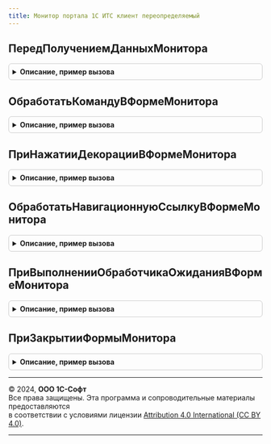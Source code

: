 ```yaml
---
title: Монитор портала 1С ИТС клиент переопределяемый
---
```



## ПередПолучениемДанныхМонитора
<details style="margin: 1em 0; padding: 0.5em; border: 1px solid #ccc; border-radius: 6px;">

<summary style="font-weight: bold; cursor: pointer;">Описание, пример вызова</summary>

```bsl

// Вызывается перед началом получения данных в форме Монитора в контексте клиента.
// Описание формы Монитора см. в методе ПриСозданииФормыМонитора общего
// модуля МониторПортала1СИТСПереопределяемый, параметр Форма.
//
// Параметры:
//	Форма - ФормаКлиентскогоПриложения - форма Монитора.
//
//@skip-warning
Процедура ПередПолучениемДанныхМонитора(Форма) Экспорт
```

Пример вызова
```bsl
МониторПортала1СИТСКлиентПереопределяемый.ПередПолучениемДанныхМонитора(Форма) 
```
</details>

## ОбработатьКомандуВФормеМонитора
<details style="margin: 1em 0; padding: 0.5em; border: 1px solid #ccc; border-radius: 6px;">

<summary style="font-weight: bold; cursor: pointer;">Описание, пример вызова</summary>

```bsl

// Вызывается при обработке команды в форме Монитора Портала 1С:ИТС
// из обработчика "Подключаемый_ОбработатьКоманду".
// Описание формы Монитора см. в методе ПриСозданииФормыМонитора общего
// модуля МониторПортала1СИТСПереопределяемый, параметр Форма.
//
// Параметры:
//	Форма - ФормаКлиентскогоПриложения - форма Монитора;
//	Команда - КомандаФормы - команда, для которой вызывается обработчик;
//
//@skip-warning
Процедура ОбработатьКомандуВФормеМонитора(Форма, Команда) Экспорт
```

Пример вызова
```bsl
МониторПортала1СИТСКлиентПереопределяемый.ОбработатьКомандуВФормеМонитора(Форма, Команда) 
```
</details>

## ПриНажатииДекорацииВФормеМонитора
<details style="margin: 1em 0; padding: 0.5em; border: 1px solid #ccc; border-radius: 6px;">

<summary style="font-weight: bold; cursor: pointer;">Описание, пример вызова</summary>

```bsl

// Вызывается при обработке события Нажатие элемента декорации в
// форме Монитора Интернет-поддержки из обработчика "Подключаемый_ДекорацияНажатие".
// Описание формы Монитора см. в методе ПриСозданииФормыМонитора общего
// модуля МониторПортала1СИТСПереопределяемый, параметр Форма.
//
// Параметры:
//	Форма - ФормаКлиентскогоПриложения - форма Монитора;
//	Элемент - ДекорацияФормы - декорация, для которой вызвано событие;
//
//@skip-warning
Процедура ПриНажатииДекорацииВФормеМонитора(Форма, Элемент) Экспорт
```

Пример вызова
```bsl
МониторПортала1СИТСКлиентПереопределяемый.ПриНажатииДекорацииВФормеМонитора(Форма, Элемент) 
```
</details>

## ОбработатьНавигационнуюСсылкуВФормеМонитора
<details style="margin: 1em 0; padding: 0.5em; border: 1px solid #ccc; border-radius: 6px;">

<summary style="font-weight: bold; cursor: pointer;">Описание, пример вызова</summary>

```bsl

// Вызывается при обработке события ОбработкаНавигационнойСсылки элемента
// декорации в форме Монитора Портала 1С:ИТС из обработчика
// "Подключаемый_ОбработатьНавигационнуюСсылку";
// Описание формы Монитора см. в методе ПриСозданииФормыМонитора общего
// модуля МониторПортала1СИТСПереопределяемый, параметр Форма.
//
// Параметры:
//	Форма - ФормаКлиентскогоПриложения - форма Монитора;
//	Элемент - ДекорацияФормы - декорация, для которой вызвано событие;
//	НавигационнаяСсылкаФорматированнойСтроки - Строка - ссылка;
//	СтандартнаяОбработка - Булево - признак стандартной обработки;
//
//@skip-warning
Процедура ОбработатьНавигационнуюСсылкуВФормеМонитора( Экспорт
```

Пример вызова
```bsl
МониторПортала1СИТСКлиентПереопределяемый.ОбработатьНавигационнуюСсылкуВФормеМонитора();
```
</details>

## ПриВыполненииОбработчикаОжиданияВФормеМонитора
<details style="margin: 1em 0; padding: 0.5em; border: 1px solid #ccc; border-radius: 6px;">

<summary style="font-weight: bold; cursor: pointer;">Описание, пример вызова</summary>

```bsl

// Вызывается при выполнении обработчика ожидания в форме Монитора Портала 1С:ИТС.
// Описание формы Монитора см. в методе ПриСозданииФормыМонитора общего
// модуля МониторПортала1СИТСПереопределяемый, параметр Форма.
//
// Параметры:
//	Форма - ФормаКлиентскогоПриложения - форма Монитора.
//
//@skip-warning
Процедура ПриВыполненииОбработчикаОжиданияВФормеМонитора(Форма) Экспорт
```

Пример вызова
```bsl
МониторПортала1СИТСКлиентПереопределяемый.ПриВыполненииОбработчикаОжиданияВФормеМонитора(Форма) 
```
</details>

## ПриЗакрытииФормыМонитора
<details style="margin: 1em 0; padding: 0.5em; border: 1px solid #ccc; border-radius: 6px;">

<summary style="font-weight: bold; cursor: pointer;">Описание, пример вызова</summary>

```bsl

// Вызывается при обработке события ПриЗакрытии в форме Монитора Портала 1С:ИТС.
// Описание формы Монитора см. в методе ПриСозданииФормыМонитора общего
// модуля МониторПортала1СИТСПереопределяемый, параметр Форма.
//
// Параметры:
//	Форма - ФормаКлиентскогоПриложения - форма Монитора;
//	ЗавершениеРаботы - Булево - одноименный параметр обработчика формы.
//
//@skip-warning
Процедура ПриЗакрытииФормыМонитора(Форма, ЗавершениеРаботы) Экспорт
```

Пример вызова
```bsl
МониторПортала1СИТСКлиентПереопределяемый.ПриЗакрытииФормыМонитора(Форма, ЗавершениеРаботы) 
```
</details>

---

© 2024, **ООО 1С-Софт**  
Все права защищены. Эта программа и сопроводительные материалы предоставляются  
в соответствии с условиями лицензии [Attribution 4.0 International (CC BY 4.0)](https://creativecommons.org/licenses/by/4.0/legalcode).

---
